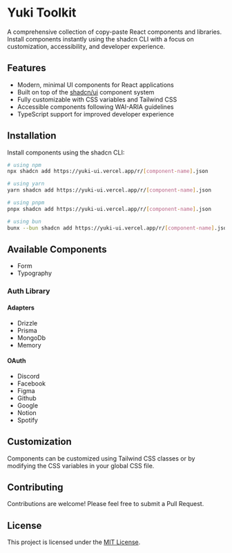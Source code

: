 # Yuki Toolkit

A comprehensive collection of copy-paste React components and libraries. Install components instantly using the shadcn CLI with a focus on customization, accessibility, and developer experience.

## Features

- Modern, minimal UI components for React applications
- Built on top of the [shadcn/ui](https://ui.shadcn.com/) component system
- Fully customizable with CSS variables and Tailwind CSS
- Accessible components following WAI-ARIA guidelines
- TypeScript support for improved developer experience

## Installation

Install components using the shadcn CLI:

```bash
# using npm
npx shadcn add https://yuki-ui.vercel.app/r/[component-name].json

# using yarn
yarn shadcn add https://yuki-ui.vercel.app/r/[component-name].json

# using pnpm
pnpx shadcn add https://yuki-ui.vercel.app/r/[component-name].json

# using bun
bunx --bun shadcn add https://yuki-ui.vercel.app/r/[component-name].json
```

## Available Components

- Form
- Typography

### Auth Library

#### Adapters

- Drizzle
- Prisma
- MongoDb
- Memory

#### OAuth

- Discord
- Facebook
- Figma
- Github
- Google
- Notion
- Spotify

## Customization

Components can be customized using Tailwind CSS classes or by modifying the CSS variables in your global CSS file.

## Contributing

Contributions are welcome! Please feel free to submit a Pull Request.

## License

This project is licensed under the [MIT License](LICENSE).
